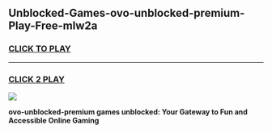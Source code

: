 
## Unblocked-Games-ovo-unblocked-premium-Play-Free-mlw2a
<h3>
<a href="https://premium76.site?title=ovo-unblocked-premium&ref=23A">CLICK TO PLAY</a></h3>
<hr>

<h3>
<a href="https://premium76.site?title=ovo-unblocked-premium&ref=23A">CLICK 2 PLAY</a>
  
</h3>

<a href="https://premium76.site?title=ovo-unblocked-premium&ref=23A"><img src="https://clearcache.store/games.png"></a>


**ovo-unblocked-premium games unblocked: Your Gateway to Fun and Accessible Online Gaming**

